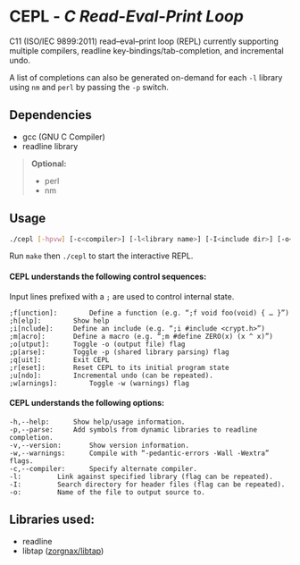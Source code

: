 # CEPL - *C Read-Eval-Print Loop*

C11 (ISO/IEC 9899:2011) read–eval–print loop (REPL) currently supporting multiple compilers, readline key-bindings/tab-completion, and incremental undo.

A list of completions can also be generated on-demand for each `-l` library
using `nm` and `perl` by passing the `-p` switch.

## Dependencies

* gcc (GNU C Compiler)
* readline library
> **Optional:**
> * perl
> * nm

## Usage
```bash
./cepl [-hpvw] [-c<compiler>] [-l<library name>] [-I<include dir>] [-o<output.c>]
```

Run `make` then `./cepl` to start the interactive REPL.

#### CEPL understands the following control sequences:

Input lines prefixed with a `;` are used to control internal state.

	;f[unction]:		Define a function (e.g. “;f void foo(void) { … }”)
	;h[elp]:		Show help
	;i[nclude]:		Define an include (e.g. “;i #include <crypt.h>”)
	;m[acro]:		Define a macro (e.g. “;m #define ZERO(x) (x ^ x)”)
	;o[utput]:		Toggle -o (output file) flag
	;p[arse]:		Toggle -p (shared library parsing) flag
	;q[uit]:		Exit CEPL
	;r[eset]:		Reset CEPL to its initial program state
	;u[ndo]:		Incremental undo (can be repeated).
	;w[arnings]:		Toggle -w (warnings) flag

#### CEPL understands the following options:

	-h,--help:		Show help/usage information.
	-p,--parse:		Add symbols from dynamic libraries to readline completion.
	-v,--version:		Show version information.
	-w,--warnings:		Compile with “-pedantic-errors -Wall -Wextra” flags.
	-c,--compiler:		Specify alternate compiler.
	-l:			Link against specified library (flag can be repeated).
	-I:			Search directory for header files (flag can be repeated).
	-o:			Name of the file to output source to.

## Libraries used:

* readline
* libtap ([zorgnax/libtap](https://github.com/zorgnax/libtap))
